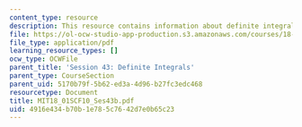 ```yaml
---
content_type: resource
description: This resource contains information about definite integrals.
file: https://ol-ocw-studio-app-production.s3.amazonaws.com/courses/18-01sc-single-variable-calculus-fall-2010/4916e434b70b1e785c7642d7e0b65c23_MIT18_01SCF10_Ses43b.pdf
file_type: application/pdf
learning_resource_types: []
ocw_type: OCWFile
parent_title: 'Session 43: Definite Integrals'
parent_type: CourseSection
parent_uid: 5170b79f-5b62-ed3a-4d96-b27fc3edc468
resourcetype: Document
title: MIT18_01SCF10_Ses43b.pdf
uid: 4916e434-b70b-1e78-5c76-42d7e0b65c23
---
```

